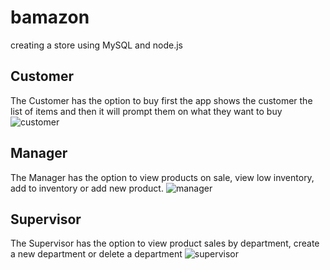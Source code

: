 # bamazon
creating a store using MySQL and node.js 

## Customer
The Customer has the option to buy first the app shows the customer the list of items and then it will prompt them on what they want to buy
![customer](https://user-images.githubusercontent.com/42132722/48282404-363ebb00-e41f-11e8-94de-37955a994b73.PNG)

## Manager
The Manager has the option to view products on sale, view low inventory, add to inventory or add new product.
![manager](https://user-images.githubusercontent.com/42132722/48282445-52425c80-e41f-11e8-850d-285728130454.PNG)

## Supervisor
The Supervisor has the option to view product sales by department, create a new department or delete a department
![supervisor](https://user-images.githubusercontent.com/42132722/48282480-6a19e080-e41f-11e8-9f70-a50eb1d124fe.PNG)
